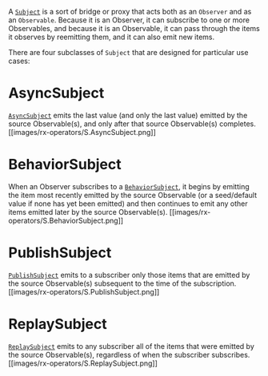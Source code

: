 A <a href="http://netflix.github.io/RxJava/javadoc/rx/subjects/Subject.html">``Subject``</a> is a sort of bridge or proxy that acts both as an ``Observer`` and as an ``Observable``. Because it is an Observer, it can subscribe to one or more Observables, and because it is an Observable, it can pass through the items it observes by reemitting them, and it can also emit new items.

There are four subclasses of ``Subject`` that are designed for particular use cases:
# AsyncSubject
<a href="http://netflix.github.io/RxJava/javadoc/rx/subjects/AsyncSubject.html">``AsyncSubject``</a> emits the last value (and only the last value) emitted by the source Observable(s), and only after that source Observable(s) completes.
[[images/rx-operators/S.AsyncSubject.png]]

# BehaviorSubject
When an Observer subscribes to a <a href="http://netflix.github.io/RxJava/javadoc/rx/subjects/BehaviorSubject.html">``BehaviorSubject``</a>, it begins by emitting the item most recently emitted by the source Observable (or a seed/default value if none has yet been emitted) and then continues to emit any other items emitted later by the source Observable(s).
[[images/rx-operators/S.BehaviorSubject.png]]

# PublishSubject
<a href="http://netflix.github.io/RxJava/javadoc/rx/subjects/PublishSubject.html">``PublishSubject``</a> emits to a subscriber only those items that are emitted by the source Observable(s) subsequent to the time of the subscription.
[[images/rx-operators/S.PublishSubject.png]]

# ReplaySubject
<a href="http://netflix.github.io/RxJava/javadoc/rx/subjects/ReplaySubject.html">``ReplaySubject``</a> emits to any subscriber all of the items that were emitted by the source Observable(s), regardless of when the subscriber subscribes.
[[images/rx-operators/S.ReplaySubject.png]]
